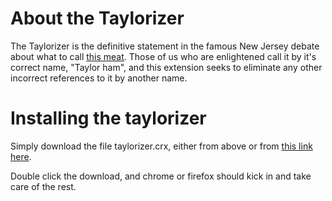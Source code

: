 # About the Taylorizer

The Taylorizer is the definitive statement in the famous New Jersey debate about what to call [this meat](https://en.wikipedia.org/wiki/Taylor_Pork_Roll). Those of us who are enlightened call it by it's correct name, "Taylor ham", and this extension seeks to eliminate any other incorrect references to it by another name.

# Installing the taylorizer

Simply download the file taylorizer.crx, either from above or from
[this link here](https://github.com/lukenovak/taylorizer/raw/master/taylorizer.crx).

Double click the download, and chrome or firefox should kick in and take care of the rest.

